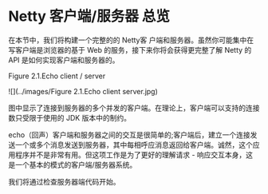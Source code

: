 Netty 客户端/服务器 总览
=========

在本节中，我们将构建一个完整的的 Netty客 户端和服务器。虽然你可能集中在写客户端是浏览器的基于 Web 的服务，接下来你将会获得更完整了解 Netty 的 API 是如何实现客户端和服务器的。

Figure 2.1.Echo client / server

![](../images/Figure 2.1.Echo client server.jpg)

图中显示了连接到服务器的多个并发的客户端。在理论上，客户端可以支持的连接数只受限于使用的 JDK 版本中的制约。

echo（回声）客户端和服务器之间的交互是很简单的;客户端后，建立一个连接发送一个或多个消息发送到服务器，其中每相呼应消息返回给客户端。诚然，这个应用程序并不是非常有用。但这项工作是为了更好的理解请求 - 响应交互本身，这是一个基本的模式的客户端/服务器系统。

我们将通过检查服务器端代码开始。